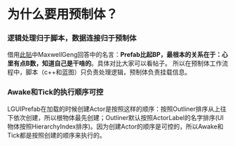 # 为什么要用预制体？
### 逻辑处理归于脚本，数据连接归于预制体
借用[此贴](https://www.zhihu.com/question/347571130/answer/836094555)中MaxwellGeng回答中的名言：**Prefab比起BP，最根本的关系在于：心里有点B数，知道自己是干啥的**。具体对比大家可以看帖子。
所以在预制体工作流程中，脚本（c++和蓝图）只负责处理逻辑，预制体负责挂载信息。

### Awake和Tick的执行顺序可控
LGUIPrefab在加载的时候创建Actor是按照这样的顺序：按照Outliner排序从上往下依次创建，所以根物体最先创建；Outliner默认按照ActorLabel的名字排序(UI物体按照HierarchyIndex排序)。因为创建Actor的顺序是可控的，所以Awake和Tick都是按照创建的顺序来执行的。
